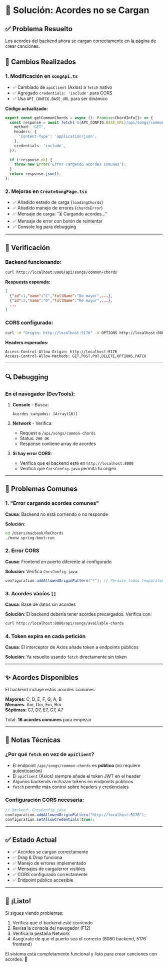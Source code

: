 # 🎸 Solución: Acordes no se Cargan

## ✅ Problema Resuelto

Los acordes del backend ahora se cargan correctamente en la página de crear canciones.

## 🔧 Cambios Realizados

### 1. **Modificación en `songApi.ts`**
- ✅ Cambiado de `apiClient` (Axios) a `fetch` nativo
- ✅ Agregado `credentials: 'include'` para CORS
- ✅ Usa `API_CONFIG.BASE_URL` para ser dinámico

**Código actualizado:**
```typescript
export const getCommonChords = async (): Promise<ChordInfo[]> => {
  const response = await fetch(`${API_CONFIG.BASE_URL}/api/songs/common-chords`, {
    method: 'GET',
    headers: {
      'Content-Type': 'application/json',
    },
    credentials: 'include',
  });
  
  if (!response.ok) {
    throw new Error('Error cargando acordes comunes');
  }
  return response.json();
};
```

### 2. **Mejoras en `CreateSongPage.tsx`**
- ✅ Añadido estado de carga (`loadingChords`)
- ✅ Añadido manejo de errores (`chordsError`)
- ✅ Mensaje de carga: "⏳ Cargando acordes..."
- ✅ Mensaje de error con botón de reintentar
- ✅ Console.log para debugging

---

## 🧪 Verificación

### Backend funcionando:
```bash
curl http://localhost:8080/api/songs/common-chords
```

**Respuesta esperada:**
```json
[
  {"id":1,"name":"C","fullName":"Do mayor",...},
  {"id":2,"name":"D","fullName":"Re mayor",...},
  ...
]
```

### CORS configurado:
```bash
curl -H "Origin: http://localhost:5176" -X OPTIONS http://localhost:8080/api/songs/common-chords -v
```

**Headers esperados:**
```
Access-Control-Allow-Origin: http://localhost:5176
Access-Control-Allow-Methods: GET,POST,PUT,DELETE,OPTIONS,PATCH
```

---

## 🔍 Debugging

### En el navegador (DevTools):

1. **Console** - Busca:
   ```
   Acordes cargados: [Array(16)]
   ```

2. **Network** - Verifica:
   - Request a `/api/songs/common-chords`
   - Status: `200 OK`
   - Response contiene array de acordes

3. **Si hay error CORS**:
   - Verifica que el backend esté en `http://localhost:8080`
   - Verifica que `CorsConfig.java` permita tu origen

---

## 🐛 Problemas Comunes

### 1. "Error cargando acordes comunes"
**Causa**: Backend no está corriendo o no responde

**Solución**:
```bash
cd /Users/macbook/ReChords
./mvnw spring-boot:run
```

### 2. Error CORS
**Causa**: Frontend en puerto diferente al configurado

**Solución**: Verifica `CorsConfig.java`:
```java
configuration.addAllowedOriginPattern("*"); // Permite todos temporalmente
```

### 3. Acordes vacíos `[]`
**Causa**: Base de datos sin acordes

**Solución**: El backend debería tener acordes precargados. Verifica con:
```bash
curl http://localhost:8080/api/songs/available-chords
```

### 4. Token expira en cada petición
**Causa**: El interceptor de Axios añade token a endpoints públicos

**Solución**: Ya resuelto usando `fetch` directamente sin token

---

## ✨ Acordes Disponibles

El backend incluye estos acordes comunes:

**Mayores**: C, D, E, F, G, A, B  
**Menores**: Am, Dm, Em, Bm  
**Séptimas**: C7, D7, E7, G7, A7

Total: **16 acordes comunes** para empezar

---

## 📝 Notas Técnicas

### ¿Por qué `fetch` en vez de `apiClient`?

- El endpoint `/api/songs/common-chords` es **público** (no requiere autenticación)
- El `apiClient` (Axios) siempre añade el token JWT en el header
- Algunos backends rechazan tokens en endpoints públicos
- `fetch` permite más control sobre headers y credenciales

### Configuración CORS necesaria:

```java
// Backend: CorsConfig.java
configuration.addAllowedOriginPattern("http://localhost:5176");
configuration.setAllowCredentials(true);
```

---

## ✅ Estado Actual

- ✅ Acordes se cargan correctamente
- ✅ Drag & Drop funciona
- ✅ Manejo de errores implementado
- ✅ Mensajes de carga/error visibles
- ✅ CORS configurado correctamente
- ✅ Endpoint público accesible

---

## 🎉 ¡Listo!

Si sigues viendo problemas:

1. Verifica que el backend esté corriendo
2. Revisa la consola del navegador (F12)
3. Verifica la pestaña Network
4. Asegúrate de que el puerto sea el correcto (8080 backend, 5176 frontend)

El sistema está completamente funcional y listo para crear canciones con acordes. 🎸

